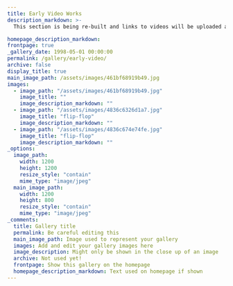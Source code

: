 ```yaml
---
title: Early Video Works
description_markdown: >-
  This section is being re-built and links to videos will be uploaded again shortly

homepage_description_markdown: 
frontpage: true
_gallery_date: 1998-05-01 00:00:00
permalink: /gallery/early-video/
archive: false
display_title: true
main_image_path: /assets/images/461bf68919b49.jpg
images:
  - image_path: "/assets/images/461bf68919b49.jpg"
    image_title: ""
    image_description_markdown: ""
  - image_path: "/assets/images/4836c6326d1a7.jpg"
    image_title: "flip-flop"
    image_description_markdown: ""
  - image_path: "/assets/images/4836c674e74fe.jpg"
    image_title: "flip-flop"
    image_description_markdown: ""
_options:
  image_path:
    width: 1200
    height: 1200
    resize_style: "contain"
    mime_type: "image/jpeg"
  main_image_path:
    width: 1200
    height: 800
    resize_style: "contain"
    mime_type: "image/jpeg"
_comments:
  title: Gallery title
  permalink: Be careful editing this
  main_image_path: Image used to represent your gallery
  images: Add and edit your gallery images here
  image_description: Might only be shown in the close up of an image
  archive: Not used yet!
  frontpage: Show this gallery on the homepage
  homepage_description_markdown: Text used on homepage if shown
---
```



